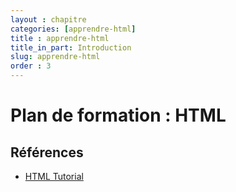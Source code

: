 ```yaml
---
layout : chapitre
categories: [apprendre-html]
title : apprendre-html
title_in_part: Introduction
slug: apprendre-html
order : 3
---
```


# Plan de formation : HTML





## Références 

- [HTML Tutorial](https://www.w3schools.com/html/)

